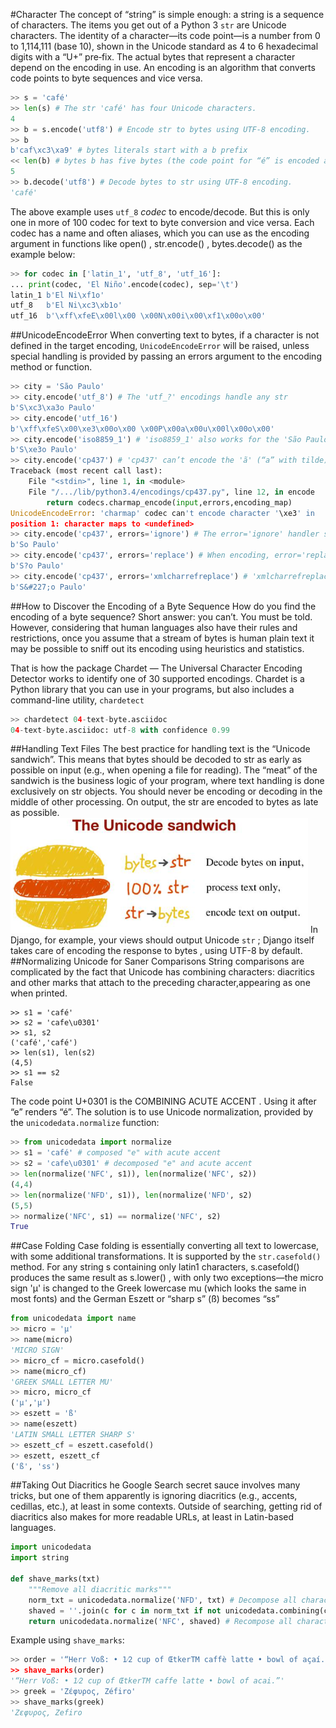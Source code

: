 #Character
The concept of “string” is simple enough: a string is a sequence of characters. The items you get out of a Python 3 `str` are Unicode characters. The identity of a character—its code point—is a number from 0 to 1,114,111 (base 10), shown in the Unicode standard as 4 to 6 hexadecimal digits with a “U+” pre‐fix. The actual bytes that represent a character depend on the encoding in use. An encoding is an algorithm that converts code points to byte sequences and vice versa.
``` python
>> s = 'café'
>> len(s) # The str 'café' has four Unicode characters.
4
>> b = s.encode('utf8') # Encode str to bytes using UTF-8 encoding.
>> b
b'caf\xc3\xa9' # bytes literals start with a b prefix
<< len(b) # bytes b has five bytes (the code point for “é” is encoded as two bytes in UTF-8)
5 
>> b.decode('utf8') # Decode bytes to str using UTF-8 encoding.
'café'
```
The above example uses `utf_8` _codec_ to encode/decode. But this is only one in more of 100 codec for text to byte conversion and vice versa. Each codec has a name and often aliases, which you can use as the encoding argument in functions like open() , str.encode() , bytes.decode() as the example below:
``` python
>> for codec in ['latin_1', 'utf_8', 'utf_16']:
... print(codec, 'El Niño'.encode(codec), sep='\t')
latin_1 b'El Ni\xf1o'
utf_8   b'El Ni\xc3\xb1o'
utf_16  b'\xff\xfeE\x00l\x00 \x00N\x00i\x00\xf1\x00o\x00'
```
##UnicodeEncodeError
When converting text to bytes, if a character is not defined in the target encoding, `UnicodeEncodeError` will be raised, unless special handling is provided by passing an errors argument to the encoding method or function.
```python 
>> city = 'São Paulo'
>> city.encode('utf_8') # The 'utf_?' encodings handle any str
b'S\xc3\xa3o Paulo'
>> city.encode('utf_16')
b'\xff\xfeS\x00\xe3\x00o\x00 \x00P\x00a\x00u\x00l\x00o\x00'
>> city.encode('iso8859_1') # 'iso8859_1' also works for the 'São Paulo' str .
b'S\xe3o Paulo'
>> city.encode('cp437') # 'cp437' can’t encode the 'ã' (“a” with tilde). The default error handler raises UnicodeEncodeError
Traceback (most recent call last):
    File "<stdin>", line 1, in <module>
    File "/.../lib/python3.4/encodings/cp437.py", line 12, in encode
        return codecs.charmap_encode(input,errors,encoding_map)
UnicodeEncodeError: 'charmap' codec can't encode character '\xe3' in
position 1: character maps to <undefined>
>> city.encode('cp437', errors='ignore') # The error='ignore' handler silently skips characters that cannot be encoded
b'So Paulo'
>> city.encode('cp437', errors='replace') # When encoding, error='replace' substitutes unencodable characters with '?'
b'S?o Paulo'
>> city.encode('cp437', errors='xmlcharrefreplace') # 'xmlcharrefreplace' replaces unencodable characters with an XML entity.
b'S&#227;o Paulo'
```
##How to Discover the Encoding of a Byte Sequence
How do you find the encoding of a byte sequence? Short answer: you can’t. You must be told. However, considering that human languages also have their rules and restrictions, once you assume that a stream of bytes is human plain text it may be possible to sniff out its encoding using heuristics and statistics.

That is how the package Chardet — The Universal Character Encoding Detector works to identify one of 30 supported encodings. Chardet is a Python library that you can use in your programs, but also includes a command-line utility, `chardetect`
```python 
>> chardetect 04-text-byte.asciidoc
04-text-byte.asciidoc: utf-8 with confidence 0.99
```
##Handling Text Files
The best practice for handling text is the “Unicode sandwich”. This means that bytes should be decoded to str as early as possible on input (e.g., when opening a file for reading). The “meat” of the sandwich is the business logic of your program, where text handling is done exclusively on str objects. You should never be encoding or decoding in the middle of other processing. On output, the str are encoded to bytes as late as possible.
![image](unicode_sandwich.png)
In Django, for example, your views should output Unicode `str` ; Django itself takes care of encoding the response to bytes , using UTF-8 by default.
##Normalizing Unicode for Saner Comparisons
String comparisons are complicated by the fact that Unicode has combining characters: diacritics and other marks that attach to the preceding character,appearing as one when printed.
```
>> s1 = 'café'
>> s2 = 'cafe\u0301'
>> s1, s2
('café','café')
>> len(s1), len(s2)
(4,5)
>> s1 == s2
False
```
The code point U+0301 is the COMBINING ACUTE ACCENT . Using it after “e” renders “é”. The solution is to use Unicode normalization, provided by the `unicodedata.normalize` function:
```python
>> from unicodedata import normalize
>> s1 = 'café' # composed "e" with acute accent
>> s2 = 'cafe\u0301' # decomposed "e" and acute accent
>> len(normalize('NFC', s1)), len(normalize('NFC', s2))
(4,4)
>> len(normalize('NFD', s1)), len(normalize('NFD', s2)
(5,5)
>> normalize('NFC', s1) == normalize('NFC', s2)
True
```
##Case Folding
Case folding is essentially converting all text to lowercase, with some additional transformations. It is supported by the `str.casefold()` method. 
For any string s containing only latin1 characters, s.casefold() produces the same result as s.lower() , with only two exceptions—the micro sign 'μ' is changed to the Greek lowercase mu (which looks the same in most fonts) and the German Eszett or “sharp s” (ß) becomes “ss”
```python
from unicodedata import name
>> micro = 'μ'
>> name(micro)
'MICRO SIGN'
>> micro_cf = micro.casefold()
>> name(micro_cf)
'GREEK SMALL LETTER MU'
>> micro, micro_cf
('μ','μ')
>> eszett = 'ß'
>> name(eszett)
'LATIN SMALL LETTER SHARP S'
>> eszett_cf = eszett.casefold()
>> eszett, eszett_cf
('ß', 'ss')
```
##Taking Out Diacritics
he Google Search secret sauce involves many tricks, but one of them apparently is ignoring diacritics (e.g., accents, cedillas, etc.), at least in some contexts. Outside of searching, getting rid of diacritics also makes for more readable URLs, at least in Latin-based languages.
```python
import unicodedata
import string

def shave_marks(txt)
    """Remove all diacritic marks"""
    norm_txt = unicodedata.normalize('NFD', txt) # Decompose all characters into base characters and combining marks.
    shaved = ''.join(c for c in norm_txt if not unicodedata.combining(c)) # Filter out all combining marks.
    return unicodedata.normalize('NFC', shaved) # Recompose all characters.
```

Example using `shave_marks`:
```python
>> order = '“Herr Voß: • 1⁄2 cup of ŒtkerTM caffè latte • bowl of açaí.”
>> shave_marks(order)
'“Herr Voß: • 1⁄2 cup of ŒtkerTM caffe latte • bowl of acai.”'
>> greek = 'Ζέφυρος, Zéfiro'
>> shave_marks(greek)
'Ζεφυρος, Zefiro
```
